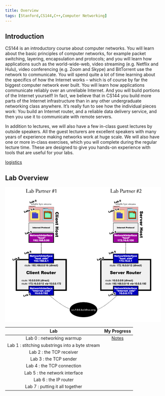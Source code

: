 ```yaml
---
title: Overview
tags: [Stanford,CS144,C++,Computer Networking]
---
```


## Introduction

CS144 is an introductory course about computer networks. You will learn about the basic principles of computer
networks, for example packet switching, layering, encapsulation and protocols; and you will learn how applications
such as the world-wide-web, video streaming (e.g. Netflix and Hulu), video conferencing (e.g. Zoom and Skype) and
BitTorrent use the network to communicate. You will spend quite a lot of time learning about the specifics of how the
Internet works – which is of course by far the biggest computer network ever built. You will learn how applications
communicate reliably over an unreliable Internet. And you will build portions of the Internet yourself! In fact, we
believe that in CS144 you build more parts of the Internet infrastructure than in any other undergraduate networking
class anywhere. It’s really fun to see how the individual pieces work: You build an Internet router, and a reliable data
delivery service, and then you use it to communicate with remote servers.

In addition to lectures, we will also have a few in-class guest lectures by outside speakers. All the guest lecturers are
excellent speakers with many years of experience making networks work at huge scale. We will also have one or more
in-class exercises, which you will complete during the regular lecture time. These are designed to give you hands-on
experience with tools that are useful for your labs.

[logistics](https://cs144.github.io/logistics.pdf)

## Lab Overview
![](../STANFORD-CS144/Lab-overview.png)

| Lab | My Progress | 
|:---:|:---: | 
| Lab 0 : networking warmup| [Notes](../STANFORD-CS144/lab0) | 
| Lab 1 : stitching substrings into a byte stream| | 
| Lab 2 : the TCP receiver| | 
| Lab 3 : the TCP sender| | 
| Lab 4 : the TCP connection| | 
| Lab 5 : the network interface| | 
| Lab 6 : the IP router| | 
| Lab 7 : putting it all together| | 
